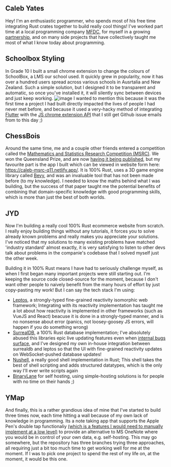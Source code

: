 ## Caleb Yates
Hey!
I'm an enthusiastic programmer, who spends most of his free time integrating Rust crates together to build really cool things!
I've worked part time at a local programming company [MFDC](https://mfdc.io/), for myself in a growing [partnership](https://www.jordanyatesdirect.com/about#About%20Us), and on many side projects that have collectively taught me most of what I know today about programming.

## Schoolbox Styling
In Grade 10 I built a small chrome extension to change the colours of SchoolBox, a LMS our school used. It quickly grew in popularity, now it has over a hundred users spread across various schools in Ausrtalia and New Zealand.
Such a simple solution, but I designed it to be transparent and automatic, so once you've installed it, it will silently sync between devices and just keep working.
![image](https://github.com/user-attachments/assets/bbc372e0-4882-43be-8a5f-86e4f7963257)
I wanted to mention this because it was the first time a project I had built directly impacted the lives of people I had never met before, and because it used a very-hacky method of integrating [Flutter](https://flutter.dev/) with the [JS chrome extension API](https://developer.chrome.com/docs/extensions/reference/api) that I still get Github issue emails from to this day ;)

## ChessBois
Around the same time, me and a couple other friends entered a competition called the [Mathematics and Statistics Research Competition (MSRC)](https://ms.unimelb.edu.au/engage/outreach/mathematics-and-statistics-research-challenge). We won the Queensland Prize, and are now [having it being published](https://ijhsr.terrajournals.org/), but my favourite part is the app I built which can be viewed in website form here: https://caleb-msrc-q11.netlify.app/. It is 100% Rust, uses a 3D game engine library called [Bevy](https://bevyengine.org/), and was an invaluable tool that has not been made before (to my knowledge).
I needed to know the maths behind what I was building, but the success of that paper taught me the potential benefits of combining that domain-specific knowledge with good programming skills, which is more than just the best of both worlds.


## JYD
Now I'm building a really cool 100% Rust ecommerce website from scratch.
I really enjoy building things without any tutorials, it forces you to solve already known problems and really makes you appreciate your solutions.
I've noticed that my solutions to many existing problems have matched 'industry standard' almost exactly, it is very satisfying to listen to other devs talk about problems in the companie's codebase that I solved myself just the other week.

Building it in 100% Rust means I have had to seriously challenge myself, as when I first began many important projects were still starting out.
I'm keeping the source code closed-source for the moment, because I don't want other people to naively benefit from the many hours of effort by just copy-pasting my work!
But I can say the tech stack I'm using:
- [Leptos](https://leptos.dev/), a strongly-typed fine-grained reactivity isomorphic web framework; Integrating with its reactivity implementation has taught me a lot about how reactivity is implemented in other frameworks (such as VueJS and React) beacuse it is done in a strongly-typed manner, and is no nonsense about error (panics, not loosey-goosey JS errors, will happen if you do something wrong)
- [SurrealDB](https://surrealdb.com/), a 100% Rust database implementation; I've absolutely abused this libraries epic live updating features even when [internal bugs surface](https://github.com/surrealdb/surrealdb/issues/4921#issuecomment-2754496703), and I've designed my own in-house integration between surrealdb and leptos so that the UI with fine-grained reactivity updates on WebSocket-pushed database updates!
- [Nushell](https://www.nushell.sh/), a really good shell implementation in Rust; This shell takes the best of shell scripting and adds structured datatypes, which is the only way I'll ever write scripts again
- [BinaryLane](https://www.binarylane.com.au) for self hosting, using simple-hosting solutions is for people with no time on their hands ;)

## YMap
And finally, this is a rather grandious idea of mine that I've started to build three times now, each time hitting a wall because of my own lack of knowledge in programming.
Its a note taking app that supports the Apple Pen's double tap functionaliy [(which is a features I would need to manually implement at a low level)](https://github.com/rust-windowing/winit/pull/3768) to provide an alternative to MS OneNote where you would be in control of your own data, e.g. self-hosting. This may go somewhere, but the repository has three branches trying three approaches, all requiring just a bit too much time to get working well for me at the moment.
If I was to pick one project to spend the rest of my life on, at the moment, it would be this one.

<!--
**ActuallyHappening/ActuallyHappening** is a ✨ _special_ ✨ repository because its `README.md` (this file) appears on your GitHub profile.

Here are some ideas to get you started:

- 🔭 I’m currently working on ...
- 🌱 I’m currently learning ...
- 👯 I’m looking to collaborate on ...
- 🤔 I’m looking for help with ...
- 💬 Ask me about ...
- 📫 How to reach me: ...
- 😄 Pronouns: ...
- ⚡ Fun fact: ...
-->
